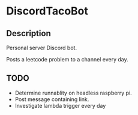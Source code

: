 # DiscordTacoBot

## Description

Personal server Discord bot.

Posts a leetcode problem to a channel every day.

## TODO

- Determine runnablity on headless raspberry pi.
- Post message containing link.
- Investigate lambda trigger every day

